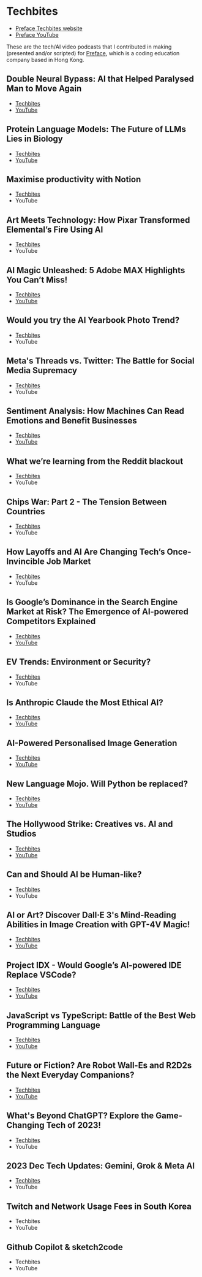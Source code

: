 # Techbites
- <a href="https://app.preface.ai/techbites">Preface Techbites website</a>
- <a href="https://www.youtube.com/@prefaceai">Preface YouTube</a>

These are the tech/AI video podcasts that I contributed in making (presented and/or scripted) for <a href="https://www.preface.ai/">Preface</a>, which is a coding education company based in Hong Kong.

## Double Neural Bypass: AI that Helped Paralysed Man to Move Again
- <a href="https://app.preface.ai/techbites/37ohIkrwx2bBAfpNyyJUVS">Techbites</a>
- <a href="https://www.youtube.com/watch?v=QofwT8dE5cI">YouTube</a>

## Protein Language Models: The Future of LLMs Lies in Biology
- <a href="https://app.preface.ai/techbites/Gp9CnX2zlp6qDZO0hPwug">Techbites</a>
- <a href="https://www.youtube.com/watch?v=ekDaxrbloC0">YouTube</a>

## Maximise productivity with Notion
- <a href="https://app.preface.ai/techbites/5IhYg6nX6iTZAb5yToCB3y">Techbites</a>
- YouTube

## Art Meets Technology: How Pixar Transformed Elemental’s Fire Using AI
- <a href="https://app.preface.ai/techbites/1ILQGbTZQZiJROKiUJgTiB">Techbites</a>
- YouTube

## AI Magic Unleashed: 5 Adobe MAX Highlights You Can’t Miss!
- <a href="https://app.preface.ai/techbites/1CeNulnQsqWI2sAYIvtRZD">Techbites</a>
- <a href="https://www.youtube.com/watch?v=C88jzIQtyjY&t=303s">YouTube</a>

## Would you try the AI Yearbook Photo Trend?
- <a href="https://app.preface.ai/techbites/32vwr7TBYNyyalf40K4UAT">Techbites</a>
- YouTube

## Meta's Threads vs. Twitter: The Battle for Social Media Supremacy
- <a href="https://app.preface.ai/techbites/7hIxmSogD9c16YHrJ7Yf16">Techbites</a>
- YouTube

## Sentiment Analysis: How Machines Can Read Emotions and Benefit Businesses
- <a href="https://app.preface.ai/techbites/5KdAB69MzjqgXRfumj72fM">Techbites</a>
- <a href="https://www.youtube.com/watch?v=7GoqT9vMFH4">YouTube</a>

## What we’re learning from the Reddit blackout
- <a href="https://app.preface.ai/techbites/mwNuyaHdTVOp93lFHeXlu">Techbites</a>
- YouTube

## Chips War: Part 2 - The Tension Between Countries
- <a href="https://app.preface.ai/techbites/TP6UCD8X3hbzvdX0AVpAp">Techbites</a>
- YouTube

## How Layoffs and AI Are Changing Tech’s Once-Invincible Job Market
- <a href="https://app.preface.ai/techbites/4508KmBidh8q1yB8jDHZ8a">Techbites</a>
- YouTube

## Is Google’s Dominance in the Search Engine Market at Risk? The Emergence of AI-powered Competitors Explained
- <a href="https://app.preface.ai/techbites/2VbXqIKsUK2VsoBnGhD434">Techbites</a>
- <a href="https://www.youtube.com/watch?v=XXcP4bCu6yM">YouTube</a>

## EV Trends: Environment or Security?
- <a href="https://app.preface.ai/techbites/7Qn3SSVInBLWtRFJK3b7t">Techbites</a>
- YouTube

## Is Anthropic Claude the Most Ethical AI?
- <a href="https://app.preface.ai/techbites/2dwD2Jpi44Jp9n2cjmerBx">Techbites</a>
- <a href="https://www.youtube.com/watch?v=8r2PE6KmaUQ&t=116s">YouTube</a>

## AI-Powered Personalised Image Generation
- <a href="https://app.preface.ai/techbites/5AiRsT0OE0l3pvLwoizkCq">Techbites</a>
- <a href="https://www.youtube.com/watch?v=0tgJi_MsLKk">YouTube</a>

## New Language Mojo. Will Python be replaced?
- <a href="https://app.preface.ai/techbites/792INWDIry6HVdnn4rXPiS">Techbites</a>
- <a href="https://www.youtube.com/watch?v=p0dCj1JL8AM&t=109s">YouTube</a>

## The Hollywood Strike: Creatives vs. AI and Studios
- <a href="https://app.preface.ai/techbites/2zJMdLwabTN3UHTcxDih8O">Techbites</a>
- <a href="https://www.youtube.com/watch?v=YdItMOzFvts&t=122s">YouTube</a>

## Can and Should AI be Human-like?
- <a href="https://app.preface.ai/techbites/22dtOUgIDO9XzJ7elqWMg1">Techbites</a>
- YouTube

## AI or Art? Discover Dall·E 3's Mind-Reading Abilities in Image Creation with GPT-4V Magic!
- <a href="https://app.preface.ai/techbites/7kBkvbnNBl01rXofpIyI2a">Techbites</a>
- <a href="https://www.youtube.com/watch?v=GZaNI8pOF6Q">YouTube</a>

## Project IDX - Would Google’s AI-powered IDE Replace VSCode?
- <a href="https://app.preface.ai/techbites/3Z9QuUiSpwwNTjEMGiwoV2">Techbites</a>
- <a href="https://www.youtube.com/watch?v=_F0USFM7CAk">YouTube</a>

## JavaScript vs TypeScript: Battle of the Best Web Programming Language
- <a href="https://app.preface.ai/techbites/1qvuzEMtOFpmzWj1YNxmXo">Techbites</a>
- <a href="https://www.youtube.com/watch?v=0EZPX6_RVTQ">YouTube</a>

## Future or Fiction? Are Robot Wall-Es and R2D2s the Next Everyday Companions?
- <a href="https://app.preface.ai/techbites/79K4298W7u2CiLIYHPI7MK">Techbites</a>
- <a href="https://www.youtube.com/watch?v=KsGRC44_AF8">YouTube</a>

## What's Beyond ChatGPT? Explore the Game-Changing Tech of 2023!
- <a href="https://app.preface.ai/techbites/4CPSoKSVdTsGsfYNBHbO68">Techbites</a>
- YouTube

## 2023 Dec Tech Updates: Gemini, Grok & Meta AI
- <a href="https://app.preface.ai/techbites/F00UBVvrDoVk4erG6h9xw">Techbites</a>
- YouTube
  
## Twitch and Network Usage Fees in South Korea
- Techbites
- YouTube

## Github Copilot & sketch2code
- Techbites
- YouTube

